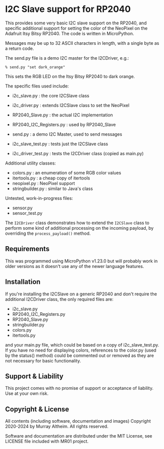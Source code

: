 # I2C Slave support for RP2040

This provides some very basic I2C slave support on the RP2040, and specific
additional support for setting the color of the NeoPixel on the Adafruit
Itsy Bitsy RP2040. The code is written in MicroPython.

Messages may be up to 32 ASCII characters in length, with a single byte as
a return code.

The send.py file is a demo I2C master for the I2CDriver, e.g.:

  ```
  % send.py "set dark_orange"
  ```

This sets the RGB LED on the Itsy Bitsy RP2040 to dark orange.

The specific files used include:

* i2c_slave.py  : the core I2CSlave class
* i2c_driver.py : extends I2CSlave class to set the NeoPixel
* RP2040_Slave.py : the actual I2C implementation
* RP2040_I2C_Registers.py : used by RP2040_Slave
* send.py : a demo I2C Master, used to send messages

* i2c_slave_test.py : tests just the I2CSlave class
* i2c_driver_test.py : tests the I2CDriver class (copied as main.py)

Additional utility classes:

* colors.py : an enumeration of some RGB color values
* itertools.py : a cheap copy of itertools
* neopixel.py  : NeoPixel support
* stringbuilder.py : similar to Java's class

Untested, work-in-progress files:

* sensor.py
* sensor_test.py

The `I2CDriver` class demonstrates how to extend the `I2CSlave` class to perform
some kind of additional processing on the incoming payload, by overriding the
`process_payload()` method.


## Requirements

This was programmed using MicroPython v1.23.0 but will probably work in older
versions as it doesn't use any of the newer language features.


## Installation

If you're installing the I2CSlave on a generic RP2040 and don't require the
additional I2CDriver class, the only required files are:

* i2c_slave.py
* RP2040_I2C_Registers.py
* RP2040_Slave.py
* stringbuilder.py
* colors.py
* itertools.py

and your main.py file, which could be based on a copy of i2c_slave_test.py. If
you have no need for displaying colors, references to the color.py (used by the
status() method) could be commented out or removed as they are not necessary
for basic functionality.


## Support & Liability

This project comes with no promise of support or acceptance of liability. Use at
your own risk.


## Copyright & License

All contents (including software, documentation and images) Copyright 2020-2024
by Murray Altheim. All rights reserved.

Software and documentation are distributed under the MIT License, see LICENSE
file included with MR01 project.

